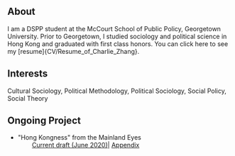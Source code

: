 ## About
I am a DSPP student at the McCourt School of Public Policy, Georgetown University. Prior to Georgetown, I studied sociology and political science in Hong Kong and graduated with first class honors. You can click here to see my [resume]{CV/Resume_of_Charlie_Zhang}.

## Interests

Cultural Sociology, Political Methodology, Political Sociology, Social Policy, Social Theory

## Ongoing Project 
- "Hong Kongness" from the Mainland Eyes\
 &nbsp; &nbsp; &nbsp; &nbsp; [Current draft (June 2020)](Project/Hong_Kongness_from_the_Mainland_Eyes.pdf)| [Appendix]()
